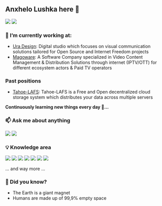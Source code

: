## Anxhelo Lushka here 👋

[![](https://img.shields.io/badge/GitLab-330F63?style=for-the-badge&logo=gitlab&logoColor=white)](https://gitlab.com/AnXh3L0)
[![](https://img.shields.io/badge/Twitter-1DA1F2?style=for-the-badge&logo=twitter&logoColor=white)](https://twitter.com/anxhelolushka)

### 🔭 I’m currently working at:

* [Ura Design](https://github.com/uradotdesign): Digital studio which focuses on visual communication solutions tailored for Open Source and Internet Freedom projects
* [Magoware](https://www.magoware.tv): A Software Company specialized in Video Content Management & Distribution Solutions through internet (IPTV/OTT) for different ecosystem actors & Paid TV operators

### Past positions
* [Tahoe-LAFS](https://github.com/tahoe-lafs/): Tahoe-LAFS is a Free and Open decentralized cloud storage system which distributes your data across multiple servers

**Continuously learning new things every day 📕...**

### 📫 Ask me about anything

[![](https://img.shields.io/badge/Telegram-2CA5E0?style=for-the-badge&logo=telegram&logoColor=white)](https://t.me/anxhelolushka)
[![](https://img.shields.io/badge/Whatsapp-128C7E?style=for-the-badge&logo=whatsapp&logoColor=white)](https://wa.me/+355699932340?text=Hello%20there)

### 💡 Knowledge area 

![](https://img.shields.io/badge/HTML-E44D26?style=for-the-badge&logo=html5&logoColor=white)
![](https://img.shields.io/badge/CSS-3C99DC?style=for-the-badge&logo=css3%2B%2B&logoColor=white)
![](https://img.shields.io/badge/JavaScript-F7DF1E?style=for-the-badge&logo=javascript&logoColor=black)
![](https://img.shields.io/badge/Node.js-43853D?style=for-the-badge&logo=node.js&logoColor=white)
![](https://img.shields.io/badge/figma-F24E1E?style=for-the-badge&logo=figma&logoColor=white)
![](https://img.shields.io/badge/photoshop-18152E?style=for-the-badge&logo=adobe-photoshop&logoColor=white)
![](https://img.shields.io/badge/inkscape-DDDDDD?style=for-the-badge&logo=inkscape&logoColor=black)

... and way more ...

### 🤔 Did you know?
 - The Earth is a giant magnet
 - Humans are made up of 99,9% empty space


